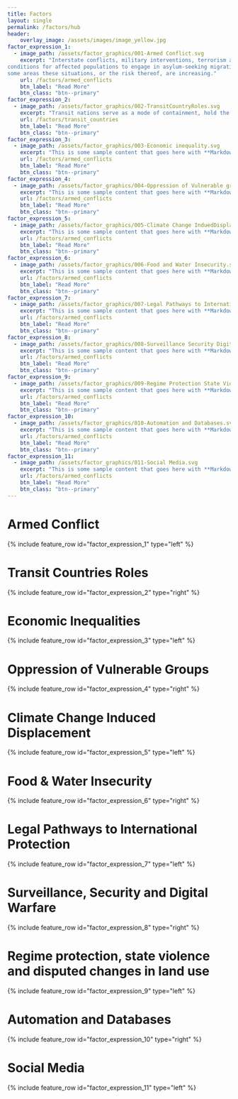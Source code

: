 ```yaml
---
title: Factors
layout: single
permalink: /factors/hub
header:
    overlay_image: /assets/images/image_yellow.jpg
factor_expression_1:
  - image_path: /assets/factor_graphics/001-Armed Conflict.svg
    excerpt: "Interstate conflicts, military interventions, terrorism and civil war create 
conditions for affected populations to engage in asylum-seeking migration. In 
some areas these situations, or the risk thereof, are increasing."
    url: /factors/armed_conflicts
    btn_label: "Read More"
    btn_class: "btn--primary"
factor_expression_2:    
  - image_path: /assets/factor_graphics/002-TransitCountryRoles.svg
    excerpt: "Transit nations serve as a mode of containment, hold the possibility for increased externalisation and might instrumentalise asylum-seeking migrants." 
    url: /factors/transit_countries
    btn_label: "Read More"
    btn_class: "btn--primary"   
factor_expression_3:
  - image_path: /assets/factor_graphics/003-Economic inequality.svg
    excerpt: "This is some sample content that goes here with **Markdown** formatting."
    url: /factors/armed_conflicts
    btn_label: "Read More"
    btn_class: "btn--primary"
factor_expression_4:    
  - image_path: /assets/factor_graphics/004-Oppression of Vulnerable groups.svg
    excerpt: "This is some sample content that goes here with **Markdown** formatting."  
    url: /factors/armed_conflicts
    btn_label: "Read More"
    btn_class: "btn--primary"  
factor_expression_5:
  - image_path: /assets/factor_graphics/005-Climate Change InduedDisplacement.svg
    excerpt: "This is some sample content that goes here with **Markdown** formatting."
    url: /factors/armed_conflicts
    btn_label: "Read More"
    btn_class: "btn--primary"
factor_expression_6:    
  - image_path: /assets/factor_graphics/006-Food and Water Insecurity.svg
    excerpt: "This is some sample content that goes here with **Markdown** formatting."
    url: /factors/armed_conflicts
    btn_label: "Read More"
    btn_class: "btn--primary"
factor_expression_7:    
  - image_path: /assets/factor_graphics/007-Legal Pathways to International Protection.svg
    excerpt: "This is some sample content that goes here with **Markdown** formatting."
    url: /factors/armed_conflicts
    btn_label: "Read More"
    btn_class: "btn--primary"
factor_expression_8:    
  - image_path: /assets/factor_graphics/008-Surveillance Security Digital Warfare.svg
    excerpt: "This is some sample content that goes here with **Markdown** formatting."
    url: /factors/armed_conflicts
    btn_label: "Read More"
    btn_class: "btn--primary"
factor_expression_9:    
  - image_path: /assets/factor_graphics/009-Regime Protection State Violence Land Use.svg
    excerpt: "This is some sample content that goes here with **Markdown** formatting."
    url: /factors/armed_conflicts
    btn_label: "Read More"
    btn_class: "btn--primary"
factor_expression_10:    
  - image_path: /assets/factor_graphics/010-Automation and Databases.svg
    excerpt: "This is some sample content that goes here with **Markdown** formatting."
    url: /factors/armed_conflicts
    btn_label: "Read More"
    btn_class: "btn--primary"
factor_expression_11:    
  - image_path: /assets/factor_graphics/011-Social Media.svg
    excerpt: "This is some sample content that goes here with **Markdown** formatting."
    url: /factors/armed_conflicts
    btn_label: "Read More"
    btn_class: "btn--primary"
---
```


# Armed Conflict

{% include feature_row id="factor_expression_1" type="left" %}

# Transit Countries Roles

{% include feature_row id="factor_expression_2" type="right" %}

# Economic Inequalities

{% include feature_row id="factor_expression_3" type="left" %}

# Oppression of Vulnerable Groups

{% include feature_row id="factor_expression_4" type="right" %}

# Climate Change Induced Displacement

{% include feature_row id="factor_expression_5" type="left" %}

# Food & Water Insecurity

{% include feature_row id="factor_expression_6" type="right" %}

# Legal Pathways to International Protection

{% include feature_row id="factor_expression_7" type="left" %}

# Surveillance, Security and Digital Warfare

{% include feature_row id="factor_expression_8" type="right" %}

# Regime protection, state violence and disputed changes in land use 

{% include feature_row id="factor_expression_9" type="left" %}

# Automation and Databases

{% include feature_row id="factor_expression_10" type="right" %}

# Social Media

{% include feature_row id="factor_expression_11" type="left" %}
